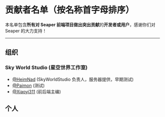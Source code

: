 # 贡献者名单（按名称首字母排序）

本名单包含**所有对 Seaper 前端项目做出突出贡献**的**开发者或用户**，感谢你们对 Seaper 的大力支持！

---

## 组织

### Sky World Studio (星空世界工作室)
- [@HeimNad](https://github.com/HeimNad) (SkyWorldStudio 负责人，服务器提供，早期测试)
- [@Paimon](https://github.com/Paimon) (测试)
- [@Xiaoyi311](https://github.com/Xiaoyi311) (前后端主编)

## 个人